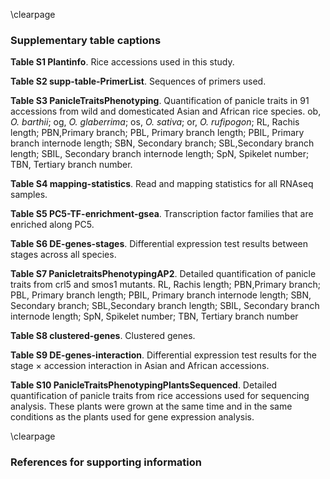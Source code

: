 \clearpage

### Supplementary table captions

**Table S1 Plantinfo**.
Rice accessions used in this study.

**Table S2 supp-table-PrimerList**.
Sequences of primers used.

**Table S3 PanicleTraitsPhenotyping**.
Quantification of panicle traits in 91 accessions from wild and domesticated Asian and African rice species.
ob, *O. barthii*;
og, *O. glaberrima*;
os, *O. sativa*;
or, *O. rufipogon*;
RL, Rachis length;
PBN,Primary branch;
PBL, Primary branch length;
PBIL, Primary branch internode length;
SBN, Secondary branch;
SBL,Secondary branch length;
SBIL, Secondary branch internode length;
SpN, Spikelet number;
TBN, Tertiary branch number.

**Table S4 mapping-statistics**.
Read and mapping statistics for all RNAseq samples.

**Table S5 PC5-TF-enrichment-gsea**.
Transcription factor families that are enriched along PC5.

**Table S6 DE-genes-stages**.
Differential expression test results between stages across all species.

**Table S7 PanicletraitsPhenotypingAP2**.
Detailed quantification of panicle traits from crl5 and smos1 mutants.
RL, Rachis length;
PBN,Primary branch;
PBL, Primary branch length;
PBIL, Primary branch internode length;
SBN, Secondary branch;
SBL,Secondary branch length;
SBIL, Secondary branch internode length;
SpN, Spikelet number;
TBN, Tertiary branch number

**Table S8 clustered-genes**.
Clustered genes.

**Table S9 DE-genes-interaction**.
Differential expression test results for the stage × accession interaction in Asian and African accessions.

**Table S10 PanicleTraitsPhenotypingPlantsSequenced**.
Detailed quantification of panicle traits from rice accessions used for sequencing analysis.
These plants were grown at the same time and in the same conditions as the plants used for gene expression analysis. 

\clearpage

### References for supporting information